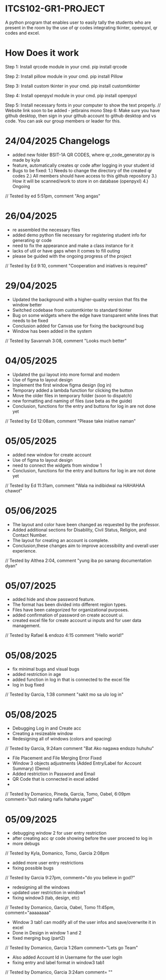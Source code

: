# ITCS102-GR1-PROJECT
A python program that enables user to easily tally the students who are present in the room by the use of qr codes integrating tkinter, openpyxl, qr codes and excel.

# How Does it work
Step 1:
    Install qrcode module in your cmd.
        pip install qrcode

Step 2:
    Install pillow module in your cmd.
        pip install Pillow

Step 3:
    Install custom tkinter in your cmd.
        pip install customtkinter

Step 4:
    Install openpyxl module in your cmd.
        pip install openpyxl

Step 5:
    Install necessary fonts in your computer to show the text properly.
        // Website link soon to be added
        - jetbrains mono
Step 6:
    Make sure you have github desktop, then sign in your github account to github desktop and vs code.
        You can ask our group members or leader for this.

# 24/04/2025 Changelogs
- added new folder BSIT-1A QR CODES, where qr_code_generator.py is made by kyla
- feature, automatically creates qr code after logging in your student id
- Bugs to be fixed: 
    1.) Needs to change the directory of the created qr codes
    2.) All members should have access to this github repository
    3.) How it will be scanned/work to store in on database (openpyxl)
    4.) Ongoing

// Tested by ed 5:51pm, comment "Ang angas"

# 26/04/2025
- re assembled the necessary files
- added demo python file necessary for registering student info for generating qr code
- need to fix the appearance and make a class instance for it
- lacks of util or have gaps when it comes to fill outing
- please be guided with the ongoing progress of the project

// Tested by Ed 9:10, comment "Cooperation and iniatives is required"

# 29/04/2025 
- Updated the background with a higher-quality version that fits the window better
- Switched codebase from customtkinter to standard tkinter
- Bug on some widgets where the edge have transparent white lines that needs to be fixed 
- Conclusion added for Canvas use for fixing the background bug
- Window has been added in the system

// Tested by Savannah 3:08, comment "Looks much better"

# 04/05/2025 
- Updated the gui layout into more formal and modern
- Use of figma to layout design
- Implement the first window figma design (log in)
- Temporary added a lambda function for clicking the button
- Move the older files in temporary folder (soon to dispatch)
- new formatting and naming of files (use beta as the guide)
- Conclusion, functions for the entry and buttons for log in are not done yet

// Tested by Ed 12:08am, comment "Please take iniative naman"

# 05/05/2025 
- added new window for create account
- Use of figma to layout design
- need to connect the widgets from window 1
- Conclusion, functions for the entry and buttons for log in are not done yet

// Tested by Ed 11:31am, comment "Wala na indibidwal na HAHAHAA chawot"

# 05/06/2025
- The layout and color have been changed as requested by the professor.
- Added additional sections for Disability, Civil Status, Religion, and Contact Number.
- The layout for creating an account is complete.
- Conclusion,these changes aim to improve accessibility and overall user experience.

// Tested by Althea 2:04, comment "yung iba po sanang documentation dyan"

# 05/07/2025
- added hide and show password feature.
- The format has been divided into different region types.
- Files have been categorized for organizational purposes.
- added confirmation of password on create account ui.
- created excel file for create account ui inputs and for user data management.

// Tested by Rafael & endozo 4:15 comment "Hello world!"

# 05/08/2025
- fix minimal bugs and visual bugs
- added restriction in age
- added function in log in that is connected to the excel file
- log in bug fixed


// Tested by Garcia, 1:38 comment "sakit mo sa ulo log in"


# 05/08/2025

- Debugging Log in and Create acc
- Creating a resizeable window
- Redesigning all of windows (colors and spacing)


// Tested by Garcia, 9:24am comment "Bat Ako nagawa endozo huhuhu" 

- File Placement and File Merging Error Fixed
- Window 3 objects adjustments (Added Entry/Label for Account Summary) (Demo)
- Added restriction in Password and Email
- QR Code that is connected in excel added
- 
//  Tested by Domanico, Pineda, Garcia, Tomo, Oabel, 6:09pm comment="buti nalang nafix hahaha yagat"


# 05/09/2025

- debugging window 2 for user entry restriction
- after creating acc qr code showing before the user proceed to log in
- more debugs

// Tested by Kyla, Domanico, Tomo, Garcia 2:08pm 

- added more user entry restrictions
- fixing possible bugs

// Tested by Garcia 9:27pm, comment="do you believe in god?"

- redesigning all the windows
- updated user restriction in window1
- fixing window3 (tab, design, etc)

// Tested by Domanico, Garcia, Oabel, Tomo 11:45pm, comment="aaaaaaaa"

- Window 3 tab1 can modify all of the user infos and save/overwrite it in excel
- Done in Design in window 1 and 2
- fixed merging bug (part2)

// Tested by Domanico, Garcia 1:26am comment="Lets go Team"


- Also added Account Id in Username for the user logIn
- fixing entry and label format in window3 tab1

// Tested by Domanico, Garcia 3:24am comment= ""

